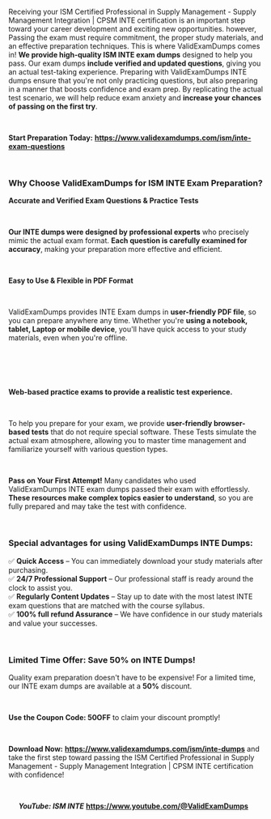 <p>Receiving your ISM Certified Professional in Supply Management - Supply Management Integration | CPSM INTE certification is an important step toward your career development and exciting new opportunities. however, Passing the exam must require commitment, the proper study materials, and an effective preparation techniques. This is where ValidExamDumps comes in! <b>We provide high-quality ISM INTE exam dumps</b> designed to help you pass. Our exam dumps <b>include verified and updated questions</b>, giving you an actual test-taking experience. Preparing with ValidExamDumps INTE dumps ensure that you're not only practicing questions, but also preparing in a manner that boosts confidence and exam prep. By replicating the actual test scenario, we will help reduce exam anxiety and <b>increase your chances of passing on the first try</b>.</p><br>

<p><strong>Start Preparation Today:</strong>  <b><a href="https://www.validexamdumps.com/ism/inte-exam-questions" >https://www.validexamdumps.com/ism/inte-exam-questions</a></b></p><br>

<h3><strong>Why Choose ValidExamDumps for ISM INTE Exam Preparation?</strong></h3>

<p><strong>Accurate and Verified Exam Questions & Practice Tests</strong></p><br>

<p><b>Our INTE dumps were designed by professional experts</b> who precisely mimic the actual exam format. <b>Each question is carefully examined for accuracy</b>, making your preparation more effective and efficient.</p><br>

<p><strong>Easy to Use & Flexible in PDF Format</strong></p><br>

<p>ValidExamDumps provides INTE Exam dumps in <b>user-friendly PDF file</b>, so you can prepare anywhere any time. Whether you're <b>using a notebook, tablet, Laptop or mobile device</b>, you'll have quick access to your study materials, even when you're offline.</p><br>

<p><a href="https://www.validexamdumps.com/ism/inte-exam-questions" ><img src="https://www.validexamdumps.com/uploads/banners/1709651534_Banner28.png" alt="" style="max-width: 60%;"></a></p><br>

<p><strong>Web-based practice exams to provide a realistic test experience.</strong></p><br>

<p>To help you prepare for your exam, we provide <b>user-friendly browser-based tests</b> that do not require special software. These Tests simulate the actual exam atmosphere, allowing you to master time management and familiarize yourself with various question types.</p><br>

<p><strong>Pass on Your First Attempt!</strong> Many candidates who used ValidExamDumps INTE exam dumps passed their exam with effortlessly. <b>These resources make complex topics easier to understand</b>, so you are fully prepared and may take the test with confidence.</p><br>

<h3><strong>Special advantages for using ValidExamDumps INTE Dumps:</strong></h3>

<p>✅ <strong>Quick Access</strong> – You can immediately download your study materials after purchasing.<br>
✅ <strong>24/7 Professional Support</strong> – Our professional staff is ready around the clock to assist you.<br>
✅ <strong>Regularly Content Updates</strong> – Stay up to date with the most latest INTE exam questions that are matched with the course syllabus.<br>
✅ <strong>100% full refund Assurance</strong> – We have confidence in our study materials and value your successes.</p><br>

<h3><strong>Limited Time Offer: Save 50% on INTE Dumps!</strong></h3>

<p>Quality exam preparation doesn't have to be expensive! For a limited time, our INTE exam dumps are available at a <strong>50%</strong> discount.</p><br>

<p><strong>Use the Coupon Code: 50OFF</strong> to claim your discount promptly!</p><br>

<p><strong>Download Now:</strong>  <b><a href="https://www.validexamdumps.com/ism/inte-dumps" >https://www.validexamdumps.com/ism/inte-dumps</a></b> and take the first step toward passing the ISM Certified Professional in Supply Management - Supply Management Integration | CPSM INTE certification with confidence!</p><br>

<p style="margin-left: 20px;">
<b><em>YouTube: ISM INTE</em></b> <a href="https://www.youtube.com/@ValidExamDumps?sub_confirmation=1" target="_blank" title="See INTE on YouTube"><b>https://www.youtube.com/@ValidExamDumps</b></a></p>
